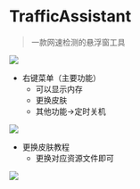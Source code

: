 # TrafficAssistant

> 一款网速检测的悬浮窗工具

![](https://whaleluo.oss-cn-beijing.aliyuncs.com/images20230923122602.png)

* 右键菜单（主要功能）
  * 可以显示内存
  * 更换皮肤
  * 其他功能->定时关机
  
![](https://whaleluo.oss-cn-beijing.aliyuncs.com/images20230923122753.png)

* 更换皮肤教程
    * 更换对应资源文件即可

![](https://whaleluo.oss-cn-beijing.aliyuncs.com/images20230923123138.png)